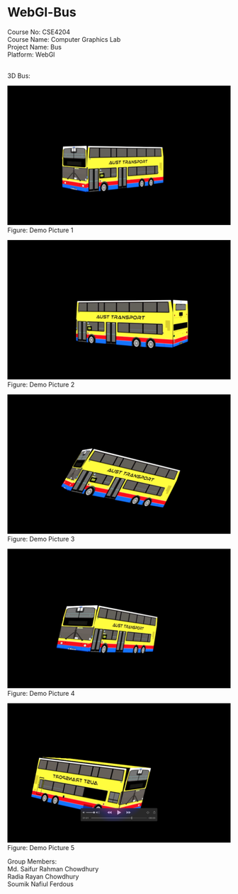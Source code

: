 # WebGl-Bus

Course No: CSE4204<br/>
Course Name: Computer Graphics Lab<br/>
Project Name: Bus<br/>
Platform: WebGl<br/><br/>

3D Bus:<br/>

![](1.png)
Figure: Demo Picture 1

![](2.png)
Figure: Demo Picture 2

![](3.png)
Figure: Demo Picture 3

![](4.png)
Figure: Demo Picture 4

![](5.png)
Figure: Demo Picture 5

Group Members:<br/>
Md. Saifur Rahman Chowdhury<br/>
Radia Rayan Chowdhury<br/>
Soumik Nafiul Ferdous<br/>
